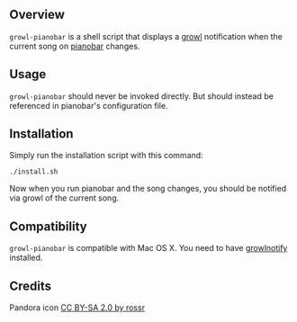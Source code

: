 ## Overview

`growl-pianobar` is a shell script that displays a [growl][1] notification when the current song on [pianobar][2] changes.

## Usage

`growl-pianobar` should never be invoked directly. But should instead be referenced in pianobar's configuration file.

## Installation

Simply run the installation script with this command:

	./install.sh

Now when you run pianobar and the song changes, you should be notified via growl of the current song.

## Compatibility

`growl-pianobar` is compatible with Mac OS X. You need to have [growlnotify][3] installed.

## Credits

Pandora icon [CC BY-SA 2.0 by rossr][4]

[1]: http://growl.info
[2]: http://github.com/PromyLOPh/pianobar
[3]: http://growl.info/extras.php
[4]: http://www.flickr.com/photos/rossr/2768279921/
